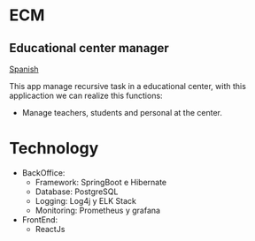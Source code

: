 # ECM
## Educational center manager

[Spanish](./README_es.md)

This app manage recursive task in a educational center, with this applicaction we can realize this functions:

* Manage teachers, students and personal at the center.

# Technology
* BackOffice:
    * Framework: SpringBoot e Hibernate
    * Database: PostgreSQL
    * Logging: Log4j y ELK Stack
    * Monitoring: Prometheus y grafana
* FrontEnd:
    * ReactJs